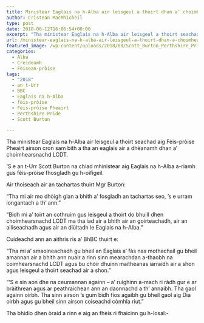 ```yaml
---
title: Ministear Eaglais na h-Alba air leisgeul a thoirt dhan a’ choimhearsnachd LCDT aig Fèis-pròise Pheairt
author: Crìstean MacMhìcheil
type: post
date: 2018-08-12T16:06:54+00:00
excerpt: "Tha ministear Eaglais na h-Alba air leisgeul a thoirt seachad aig Fèis-pròise Pheairt airson cron sam bith a tha an eaglais air a dhèanamh dhan a' choimhearsnachd LCDT."
url: /ministear-eaglais-na-h-alba-air-leisgeul-a-thoirt-dhan-a-choimhearsnachd-lcdt-aig-feis-proise-pheairt/
featured_image: /wp-content/uploads/2018/08/Scott_Burton_Perthshire_Pride.jpg
categories:
  - Alba
  - Creideamh
  - Fèisean-pròise
tags:
  - "2018"
  - an t-Urr
  - BBC
  - Eaglais na h-Alba
  - fèis-pròise
  - Fèis-pròise Pheairt
  - Perthshire Pride
  - Scott Burton

---
```

Tha ministear Eaglais na h-Alba air leisgeul a thoirt seachad aig Fèis-pròise Pheairt airson cron sam bith a tha an eaglais air a dhèanamh dhan a&#8217; choimhearsnachd LCDT.

&#8216;S e an t-Urr Scott Burton na chiad mhinistear aig Eaglais na h-Alba a-riamh gus fèis-pròise fhosgladh gu h-oifigeil.

Air thoiseach air an tachartas thuirt Mgr Burton:

&#8220;Tha mi air mo dhòigh glan a bhith a&#8217; fosgladh an tachartas seo, &#8217;s e urram iongantach a th&#8217; ann.&#8221;

&#8220;Bidh mi a&#8217; toirt an cothruim gus leisgeul a thoirt do bhuill dhen choimhearsnachd LCDT ma tha iad air a bhith air an goirteachadh, air an ailiseachadh agus air an diùltadh le Eaglais na h-Alba.&#8221;

Cuideachd ann an aithris ris a&#8217; BhBC thuirt e:

&#8220;Tha mi a&#8217; smaoineachadh gu bheil an Eaglais a&#8217; fàs nas mothachail gu bheil amannan air a bhith ann nuair a rinn sinn mearachdan a-thaobh na coimhearsnachd LCDT agus bu chòir dhuinn maitheanas iarraidh air a shon agus leisgeul a thoirt seachad air a shon.&#8221;

&#8220;&#8216;S e sin aon dhe na ceumannan againn &#8211; a&#8217; ruighinn a-mach ri ràdh gur e ar bràithrean agus ar peathraichean ann an daonnachd a th&#8217; annaibh. Tha gaol againn oirbh. Tha sinn airson &#8217;s gum bidh fios agaibh gu bheil gaol aig Dia oirbh agus gu bheil sinn airson coiseachd còmhla riut.&#8221;

Tha bhidio dhen òraid a rinn e aig an fhèis ri fhaicinn gu h-ìosal:-

<p style="text-align: center;">
</p>